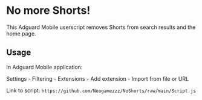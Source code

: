 # No more Shorts!

This Adguard Mobile userscript removes Shorts from search results and the home page.

## Usage
In Adguard Mobile application:

Settings - Filtering - Extensions - Add extension - Import from file or URL

Link to script:
`https://github.com/Neogamezzz/NoShorts/raw/main/Script.js`
